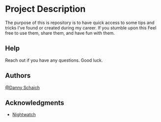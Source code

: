 # Project Description

The purpose of this is repository is to have quick access to some tips and tricks I've found or created during my career.
If you stumble upon this Feel free to use them, share them, and have fun with them.

## Help

Reach out if you have any questions. Good luck.

## Authors
  
[@Danny Schaich](https://www.instagram.com/_dtacks25)

## Acknowledgments

* [Nightwatch](https://nightwatchjs.org/)
